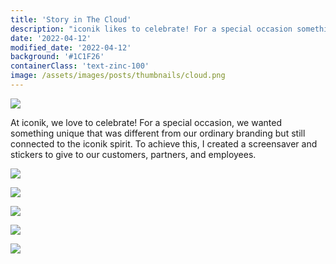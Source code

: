 ```yaml
---
title: 'Story in The Cloud'
description: "iconik likes to celebrate! For a special occasion something unique was wanted. It had to be different from the ordinary branding but still connected to the iconik spirit. I did this screensaver and stickers to give to customers, partners and employees"
date: '2022-04-12'
modified_date: '2022-04-12'
background: '#1C1F26'
containerClass: 'text-zinc-100'
image: /assets/images/posts/thumbnails/cloud.png
---
```


![](/assets/images/posts/story_cloud/000.png)

At iconik, we love to celebrate! For a special occasion, we wanted something unique that was different from our ordinary branding but still connected to the iconik spirit. To achieve this, I created a screensaver and stickers to give to our customers, partners, and employees.

![](/assets/images/posts/story_cloud/001.png)

![](/assets/images/posts/story_cloud/002.png)

![](/assets/images/posts/story_cloud/003.png)

![](/assets/images/posts/story_cloud/005.png)

![](/assets/images/posts/story_cloud/006.png)
